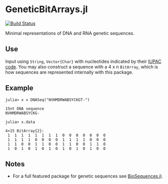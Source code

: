 # GeneticBitArrays.jl
[![Build Status](https://travis-ci.org/jangevaare/GeneticBitArrays.jl.svg?branch=master)](https://travis-ci.org/jangevaare/GeneticBitArrays.jl)

Minimal representations of DNA and RNA genetic sequences.

## Use
Input using `String`, `Vector{Char}` with nucleotides indicated by their [IUPAC code](https://www.bioinformatics.org/sms/iupac.html). You may also construct a sequence with a 4 x n `BitArray`, which is how sequences are represented internally with this package.

## Example
```
julia> x = DNASeq("NVHMDRWABSYCKGT-")

15nt DNA sequence
NVHMDRWABSYCKG-

julia> x.data

4×15 BitArray{2}:
 1  1  1  1  1  1  1  1  0  0  0  0  0  0  0
 1  1  1  1  0  0  0  0  1  1  1  1  0  0  0
 1  1  0  0  1  1  0  0  1  1  0  0  1  1  0
 1  0  1  0  1  0  1  0  1  0  1  0  1  0  0
```

## Notes
* For a full featured package for genetic sequences see [BioSequences.jl](https://github.com/BioJulia/BioSequences.jl).
